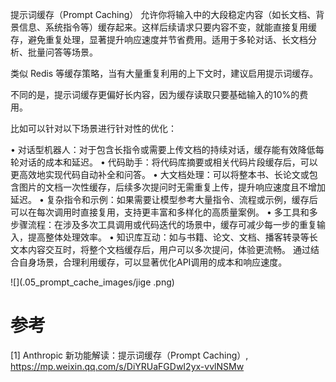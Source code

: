 提示词缓存（Prompt Caching） 允许你将输入中的大段稳定内容（如长文档、背景信息、系统指令等）缓存起来。这样后续请求只要内容不变，就能直接复用缓存，避免重复处理，显著提升响应速度并节省费用。适用于多轮对话、长文档分析、批量问答等场景。

类似 Redis 等缓存策略，当有大量重复利用的上下文时，建议启用提示词缓存。

不同的是，提示词缓存更偏好长内容，因为缓存读取只要基础输入的10%的费用。

比如可以针对以下场景进行针对性的优化：

• 对话型机器人：对于包含长指令或需要上传文档的持续对话，缓存能有效降低每轮对话的成本和延迟。
• 代码助手：将代码库摘要或相关代码片段缓存后，可以更高效地实现代码自动补全和问答。
• 大文档处理：可以将整本书、长论文或包含图片的文档一次性缓存，后续多次提问时无需重复上传，提升响应速度且不增加延迟。
• 复杂指令和示例：如果需要让模型参考大量指令、流程或示例，缓存后可以在每次调用时直接复用，支持更丰富和多样化的高质量案例。
• 多工具和多步骤流程：在涉及多次工具调用或代码迭代的场景中，缓存可减少每一步的重复输入，提高整体处理效率。
• 知识库互动：如与书籍、论文、文档、播客转录等长文本内容交互时，将整个文档缓存后，用户可以多次提问，体验更流畅。
通过结合自身场景，合理利用缓存，可以显著优化API调用的成本和响应速度。

![](.05_prompt_cache_images/jige .png)

# 参考

[1] Anthropic 新功能解读：提示词缓存（Prompt Caching）, https://mp.weixin.qq.com/s/DiYRUaFGDwI2yx-vvlNSMw